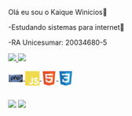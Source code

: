 Olá eu sou o Kaique Winicios🖖

-Estudando sistemas para internet📘

-RA Unicesumar: 20034680-5

 <div>
  <a href="hhttps://github.com/Kaiquew854">
  <img height="180em" src="https://github-readme-stats.vercel.app/api?username=Kaiquew854&show_icons=true&theme=dark&include_all_commits=true&count_private=true"/>
  <img height="180em" src="https://github-readme-stats.vercel.app/api/top-langs/?username=Kaiquew854&layout=compact&langs_count=7&theme=dark"/>
</div>
 
 <div style="display: inline_block"><br>
  <img align="center" alt="kaique-CSS" height="30" width="30" src="https://github.com/devicons/devicon/blob/master/icons/php/php-original.svg">
  <img align="center" alt="kaique-Js" height="30" width="30" src="https://raw.githubusercontent.com/devicons/devicon/master/icons/javascript/javascript-plain.svg">
  <img align="center" alt="kaique-HTML" height="30" width="30" src="https://raw.githubusercontent.com/devicons/devicon/master/icons/html5/html5-original.svg">
  <img align="center" alt="kaique-CSS" height="30" width="30" src="https://raw.githubusercontent.com/devicons/devicon/master/icons/css3/css3-original.svg">  
</div>
 
##
 
 <div> 
  <a href="https://www.instagram.com/kaiquewini/" target="_blank"><img src="https://img.shields.io/badge/-Instagram-%23E4405F?style=for-the-badge&logo=instagram&logoColor=white" target="_blank"></a>
  <a href="https://www.linkedin.com/in/kaique-winicios-b9484ba3/" target="_blank"><img src="https://img.shields.io/badge/-LinkedIn-%230077B5?style=for-the-badge&logo=linkedin&logoColor=white" target="_blank"></a> 
  
</div>
